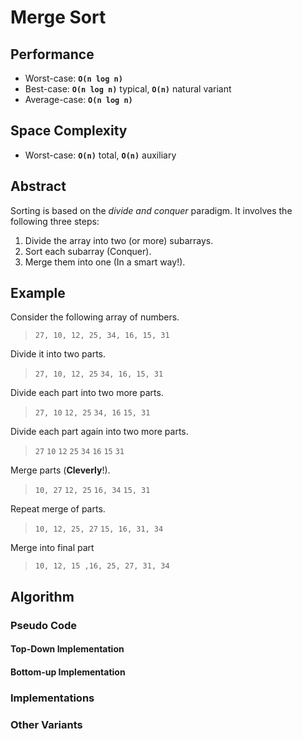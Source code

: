 # Merge Sort

## Performance

- Worst-case: **`O(n log n)`**
- Best-case: **`O(n log n)`** typical, **`O(n)`** natural variant 
- Average-case: **`O(n log n)`**

## Space Complexity

- Worst-case: **`O(n)`** total, **`O(n)`** auxiliary

## Abstract

Sorting is based on the *divide and conquer* paradigm. It involves the following three steps:
1. Divide the array into two (or more) subarrays.
2. Sort each subarray (Conquer).
3. Merge them into one (In a smart way!).

## Example

Consider the following array of numbers.
> `27, 10, 12, 25, 34, 16, 15, 31`

Divide it into two parts.
> `27, 10, 12, 25` `34, 16, 15, 31`

Divide each part into two more parts.
> `27, 10` `12, 25` `34, 16` `15, 31`

Divide each part again into two more parts.
> `27` `10` `12` `25` `34` `16` `15` `31`

Merge parts (**Cleverly**!).
> `10, 27` `12, 25` `16, 34` `15, 31`

Repeat merge of parts.
> `10, 12, 25, 27` `15, 16, 31, 34`

Merge into final part
> `10, 12, 15 ,16, 25, 27, 31, 34`

## Algorithm

### Pseudo Code

#### Top-Down Implementation

#### Bottom-up Implementation

### Implementations

### Other Variants
